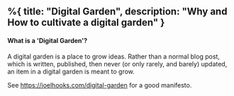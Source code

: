 %{
  title: "Digital Garden",
  description: "Why and How to cultivate a digital garden"
}
---

#### What is a 'Digital Garden'?

A digital garden is a place to grow ideas. Rather than a normal blog post, which is written, published, then never (or only rarely, and barely) updated, an item in a digital garden is meant to grow.

See https://joelhooks.com/digital-garden for a good manifesto.